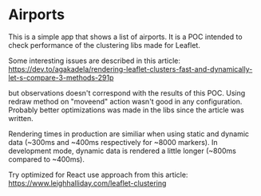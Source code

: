 # Airports

This is a simple app that shows a list of airports. It is a POC intended to check performance of the clustering libs made for Leaflet.

Some interesting issues are described in this article:
https://dev.to/agakadela/rendering-leaflet-clusters-fast-and-dynamically-let-s-compare-3-methods-291p

but observations doesn't correspond with the results of this POC. Using redraw method on "moveend" action wasn't good in any configuration. Probably better optimizations was made in the libs since the article was written.

Rendering times in production are similiar when using static and dynamic data (~300ms and ~400ms respectively for ~8000 markers). In development mode, dynamic data is rendered a little longer (~800ms compared to ~400ms).

Try optimized for React use approach from this article:
https://www.leighhalliday.com/leaflet-clustering
